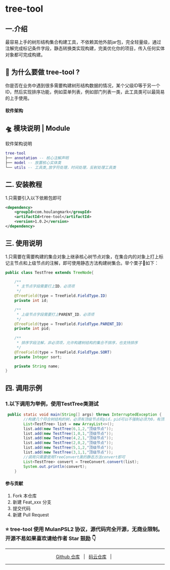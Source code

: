 # tree-tool

## 一.介绍
最容易上手的树形结构集合构建工具，不依赖其他外部jar包，完全轻量级，通过注解完成标记条件字段，静态转换类实现构建，完美优化你的项目，传入任何实体对象都可完成构建。


## 🤔 为什么要做 tree-tool ?
你是否在业务中遇到很多需要构建树形结构数据的情况，某个父级ID等于另一个ID，然后实现排序功能，例如菜单列表，例如部门列表一类，此工具类可以最简易的上手使用。

#### 软件架构
## 🛸 模块说明 | Module
软件架构说明
```lua
tree-tool
├── annotation -- 核心注解声明
├── model -- 放置核心实体类
└── utils -- 工具类,放字符处理，时间处理，反射处理工具类
```


## 二. 安装教程
1.只需要引入以下依赖包即可
``` xml
<dependency>
    <groupId>com.houlangmark</groupId>
    <artifactId>tree-tool</artifactId>
    <version>1.0.2</version>
</dependency>
```

## 三. 使用说明
1.只需要在需要构建的集合对象上继承核心树节点对象，在集合内的对象上打上标记主节点和上级节点的注解，即可使用静态方法构建树集合。举个栗子🌰如下：
``` java
public class TestTree extends TreeNode{

    /**
     * 主节点字段需要打上ID，必须项
     */
    @TreeField(type = TreeField.FieldType.ID)
    private int id;

    /**
     * 上级节点字段需要打上PARENT_ID，必须项
     */
    @TreeField(type = TreeField.FieldType.PARENT_ID)
    private int pid;
    
    /**
     * 排序字段注解，非必须项，允许构建树结构的集合不排序，也支持排序
     */
    @TreeField(type = TreeField.FieldType.SORT)
    private Integer sort;

    private String name;
}
``` 

## 四. 调用示例
### 1.以下调用为举例，使用TestTree类测试
``` java
 public static void main(String[] args) throws InterruptedException {
        //构建几个符合树结构的树，必须有顶级节点和pid，pid可以不强制必须为0，有顶级节点则渲染为树，没有顶级节点则渲染为森林
        List<TestTree> list = new ArrayList<>();
        list.add(new TestTree(6,1,2,"顶级节点"));
        list.add(new TestTree(1,0,1,"顶级节点"));
        list.add(new TestTree(4,2,1,"顶级节点"));
        list.add(new TestTree(2,0,2,"顶级节点"));
        list.add(new TestTree(5,1,2,"顶级节点"));
        list.add(new TestTree(3,1,1,"顶级节点"));
        //调用只需要使用TreeConvert类的静态方法convert即可
        List<TestTree> convert = TreeConvert.convert(list);
        System.out.println(convert);
    }
``` 

#### 参与贡献

1.  Fork 本仓库
2.  新建 Feat_xxx 分支
3.  提交代码
4.  新建 Pull Request


### ⭐️ tree-tool 使用 MulanPSL2 协议，源代码完全开源，无商业限制。 开源不易如果喜欢请给作者 Star 鼓励 👇

---

<p align="center">
    <a href="https://github.com/zhuoxiaoya/tree-tool">Github 仓库</a> &nbsp; | &nbsp; 
    <a href="https://gitee.com/zxy130359/tree-tool">码云仓库</a> &nbsp; | &nbsp; 
</p>

---
